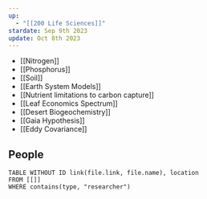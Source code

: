 ```yaml
---
up:
  - "[[200 Life Sciences]]"
stardate: Sep 9th 2023
update: Oct 8th 2023
---
```

- [[Nitrogen]]
- [[Phosphorus]]
- [[Soil]]
- [[Earth System Models]]
- [[Nutrient limitations to carbon capture]]
- [[Leaf Economics Spectrum]]
- [[Desert Biogeochemistry]]
- [[Gaia Hypothesis]]
- [[Eddy Covariance]]




## People
```dataview
TABLE WITHOUT ID link(file.link, file.name), location
FROM [[]]
WHERE contains(type, "researcher")
```